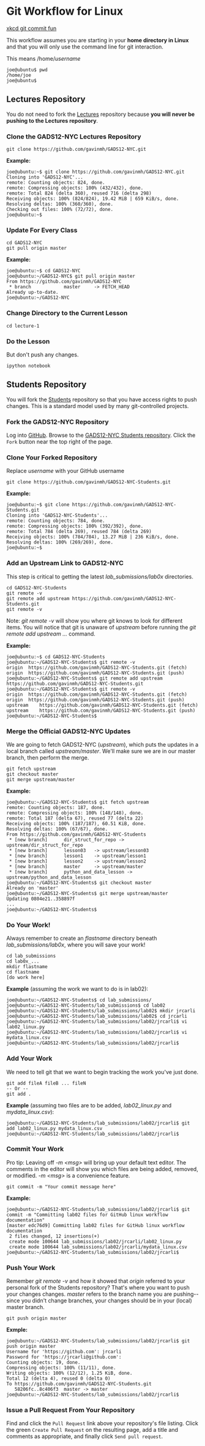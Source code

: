 # Git Workflow for Linux

[xkcd git commit fun](http://xkcd.com/1296/)

This workflow assumes you are starting in your **home directory in Linux** and that you will only use the command line for git interaction.

This means /home/*username*

	joe@ubuntu$ pwd
	/home/joe
	joe@ubuntu$
	
## Lectures Repository

You do not need to fork the [Lectures](https://github.com/gavinmh/GADS12-NYC) repository because **you will never be pushing to the Lectures repository**.

### Clone the GADS12-NYC Lectures Repository

	git clone https://github.com/gavinmh/GADS12-NYC.git
	
**Example:**

	joe@ubuntu:~$ git clone https://github.com/gavinmh/GADS12-NYC.git
	Cloning into 'GADS12-NYC'...
	remote: Counting objects: 824, done.
	remote: Compressing objects: 100% (432/432), done.
	remote: Total 824 (delta 360), reused 716 (delta 298)
	Receiving objects: 100% (824/824), 19.42 MiB | 659 KiB/s, done.
	Resolving deltas: 100% (360/360), done.
	Checking out files: 100% (72/72), done.
	joe@ubuntu:~$

### Update For Every Class

	cd GADS12-NYC
	git pull origin master

**Example:**

	joe@ubuntu:~$ cd GADS12-NYC
	joe@ubuntu:~/GADS12-NYC$ git pull origin master
	From https://github.com/gavinmh/GADS12-NYC
	 * branch            master     -> FETCH_HEAD
	Already up-to-date.
	joe@ubuntu:~/GADS12-NYC
	
### Change Directory to the Current Lesson

	cd lecture-1

### Do the Lesson

But don't push any changes.

	ipython notebook
	
## Students Repository

You will fork the [Students](https://github.com/gavinmh/GADS12-NYC-Students) repository so that you have access rights to push changes. This is a standard model used by many git-controlled projects.

### Fork the GADS12-NYC Repository

Log into [GitHub](https://github.com). Browse to the [GADS12-NYC Students repository](https://github.com/gavinmh/GADS12-NYC-Students). Click the ``Fork`` button near the top right of the page.

### Clone Your Forked Repository
Replace *username* with your GitHub username

	git clone https://github.com/gavinmh/GADS12-NYC-Students.git

**Example:**
	
	joe@ubuntu:~$ git clone https://github.com/gavinmh/GADS12-NYC-Students.git
	Cloning into 'GADS12-NYC-Students'...
	remote: Counting objects: 784, done.
	remote: Compressing objects: 100% (392/392), done.
	remote: Total 784 (delta 269), reused 784 (delta 269)
	Receiving objects: 100% (784/784), 13.27 MiB | 236 KiB/s, done.
	Resolving deltas: 100% (269/269), done.
	joe@ubuntu:~$		
	
### Add an Upstream Link to GADS12-NYC
This step is critical to getting the latest *lab_submissions/lab0x* directories.

	cd GADS12-NYC-Students	
	git remote -v
	git remote add upstream https://github.com/gavinmh/GADS12-NYC-Students.git
	git remote -v	
Note: *git remote -v* will show you where git knows to look for different items. You will notice that git is unaware of *upstream* before running the *git remote add upstream ...* command.	

**Example:**

	joe@ubuntu:~$ cd GADS12-NYC-Students
	joe@ubuntu:~/GADS12-NYC-Students$ git remote -v
	origin	https://github.com/gavinmh/GADS12-NYC-Students.git (fetch)
	origin	https://github.com/gavinmh/GADS12-NYC-Students.git (push)
	joe@ubuntu:~/GADS12-NYC-Students$ git remote add upstream https://github.com/gavinmh/GADS12-NYC-Students.git
	joe@ubuntu:~/GADS12-NYC-Students$ git remote -v
	origin	https://github.com/gavinmh/GADS12-NYC-Students.git (fetch)
	origin	https://github.com/gavinmh/GADS12-NYC-Students.git (push)
	upstream	https://github.com/gavinmh/GADS12-NYC-Students.git (fetch)
	upstream	https://github.com/gavinmh/GADS12-NYC-Students.git (push)
	joe@ubuntu:~/GADS12-NYC-Students$
	
### Merge the Official GADS12-NYC Updates
We are going to fetch GADS12-NYC (*upstream*), which puts the updates in a local branch called *upstream/master*. We'll make sure we are in our master branch, then perform the merge.

	git fetch upstream
	git checkout master
	git merge upstream/master

**Example:**

	joe@ubuntu:~/GADS12-NYC-Students$ git fetch upstream
	remote: Counting objects: 187, done.
	remote: Compressing objects: 100% (148/148), done.
	remote: Total 187 (delta 67), reused 77 (delta 22)
	Receiving objects: 100% (187/187), 60.51 KiB, done.
	Resolving deltas: 100% (67/67), done.
	From https://github.com/gavinmh/GADS12-NYC-Students
	 * [new branch]      dir_struct_for_repo -> upstream/dir_struct_for_repo
	 * [new branch]      lesson03   -> upstream/lesson03
	 * [new branch]      lesson1    -> upstream/lesson1
	 * [new branch]      lesson2    -> upstream/lesson2
	 * [new branch]      master     -> upstream/master
	 * [new branch]      python_and_data_lesson -> upstream/python_and_data_lesson
	joe@ubuntu:~/GADS12-NYC-Students$ git checkout master
	Already on 'master'
	joe@ubuntu:~/GADS12-NYC-Students$ git merge upstream/master
	Updating 0804e21..358897f
	...
	joe@ubuntu:~/GADS12-NYC-Students$
	
### Do Your Work!
Always remember to create an *flastname* directory beneath *lab_submissions/lab0x*, where you will save your work!

	cd lab_submissions
	cd lab0x_...
	mkdir flastname
	cd flastname
	[do work here]

**Example** (assuming the work we want to do is in lab02):

	joe@ubuntu:~/GADS12-NYC-Students$ cd lab_submissions/
	joe@ubuntu:~/GADS12-NYC-Students/lab_submissions$ cd lab02
	joe@ubuntu:~/GADS12-NYC-Students/lab_submissions/lab02$ mkdir jrcarli
	joe@ubuntu:~/GADS12-NYC-Students/lab_submissions/lab02$ cd jrcarli
	joe@ubuntu:~/GADS12-NYC-Students/lab_submissions/lab02/jrcarli$ vi lab02_linux.py 
	joe@ubuntu:~/GADS12-NYC-Students/lab_submissions/lab02/jrcarli$ vi mydata_linux.csv
	joe@ubuntu:~/GADS12-NYC-Students/lab_submissions/lab02/jrcarli$
	
### Add Your Work
We need to tell git that we want to begin tracking the work you've just done.

	git add fileA fileB ... fileN
	-- Or --
	git add .

**Example** (assuming two files are to be added, *lab02_linux.py* and *mydata_linux.csv*):

	joe@ubuntu:~/GADS12-NYC-Students/lab_submissions/lab02/jrcarli$ git add lab02_linux.py mydata_linux.csv
	joe@ubuntu:~/GADS12-NYC-Students/lab_submissions/lab02/jrcarli$

### Commit Your Work
Pro tip: Leaving off *-m &lt;msg&gt;* will bring up your default text editor. The comments in the editor will show you which files are being added, removed, or modified. *-m &lt;msg&gt;* is a convenience feature.

	git commit -m "Your commit message here"

**Example:**
	
	joe@ubuntu:~/GADS12-NYC-Students/lab_submissions/lab02/jrcarli$ git commit -m "Committing lab02 files for GitHub linux workflow documentation"
	[master edc76d9] Committing lab02 files for GitHub linux workflow documentation
	 2 files changed, 12 insertions(+)
	 create mode 100644 lab_submissions/lab02/jrcarli/lab02_linux.py
	 create mode 100644 lab_submissions/lab02/jrcarli/mydata_linux.csv
	joe@ubuntu:~/GADS12-NYC-Students/lab_submissions/lab02/jrcarli$
	
### Push Your Work
Remember *git remote -v* and how it showed that *origin* referred to your personal fork of the Students repository? That's where you want to push your changes changes. *master* refers to the branch name you are pushing--since you didn't change branches, your changes should be in your (local) master branch.

	git push origin master

**Exmple:**

	joe@ubuntu:~/GADS12-NYC-Students/lab_submissions/lab02/jrcarli$ git push origin master
	Username for 'https://github.com': jrcarli
	Password for 'https://jrcarli@github.com': 
	Counting objects: 19, done.
	Compressing objects: 100% (11/11), done.
	Writing objects: 100% (12/12), 1.25 KiB, done.
	Total 12 (delta 4), reused 0 (delta 0)
	To https://github.com/gavinmh/GADS12-NYC-Students.git
	   58206fc..8c406f3  master -> master
	joe@ubuntu:~/GADS12-NYC-Students/lab_submissions/lab02/jrcarli$

### Issue a Pull Request From Your Repository

Find and click the ```Pull Request``` link above your repository's file listing. Click the green ```Create Pull Request``` on the resulting page, add a title and comments as appropriate, and finally click ```Send pull request```.
